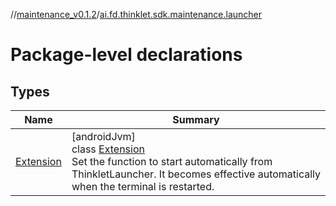 //[maintenance_v0.1.2](../../index.md)/[ai.fd.thinklet.sdk.maintenance.launcher](index.md)

# Package-level declarations

## Types

| Name | Summary |
|---|---|
| [Extension](-extension/index.md) | [androidJvm]<br>class [Extension](-extension/index.md)<br>Set the function to start automatically from ThinkletLauncher. It becomes effective automatically when the terminal is restarted. |
